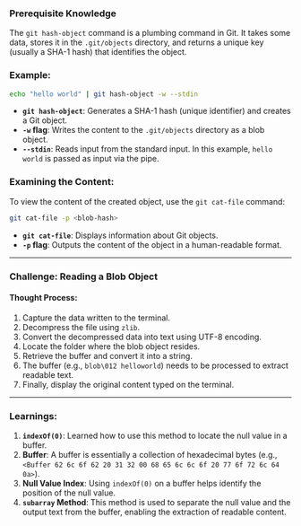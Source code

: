 ### Prerequisite Knowledge

The `git hash-object` command is a plumbing command in Git. It takes some data, stores it in the `.git/objects` directory, and returns a unique key (usually a SHA-1 hash) that identifies the object.

### Example:

```bash
echo "hello world" | git hash-object -w --stdin
```

- **`git hash-object`**: Generates a SHA-1 hash (unique identifier) and creates a Git object.
- **`-w` flag**: Writes the content to the `.git/objects` directory as a blob object.
- **`--stdin`**: Reads input from the standard input. In this example, `hello world` is passed as input via the pipe.

### Examining the Content:

To view the content of the created object, use the `git cat-file` command:

```bash
git cat-file -p <blob-hash>
```

- **`git cat-file`**: Displays information about Git objects.
- **`-p` flag**: Outputs the content of the object in a human-readable format.

---

### Challenge: Reading a Blob Object

#### Thought Process:

1. Capture the data written to the terminal.
2. Decompress the file using `zlib`.
3. Convert the decompressed data into text using UTF-8 encoding.
4. Locate the folder where the blob object resides.
5. Retrieve the buffer and convert it into a string.
6. The buffer (e.g., `blob\012 helloworld`) needs to be processed to extract readable text.
7. Finally, display the original content typed on the terminal.

---

### Learnings:

1. **`indexOf(0)`**: Learned how to use this method to locate the null value in a buffer.
2. **Buffer**: A buffer is essentially a collection of hexadecimal bytes (e.g., `<Buffer 62 6c 6f 62 20 31 32 00 68 65 6c 6c 6f 20 77 6f 72 6c 64 0a>`).
3. **Null Value Index**: Using `indexOf(0)` on a buffer helps identify the position of the null value.
4. **`subarray` Method**: This method is used to separate the null value and the output text from the buffer, enabling the extraction of readable content.
